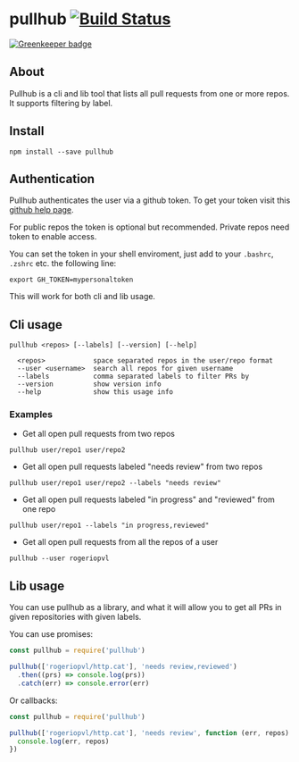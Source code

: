 # pullhub [![Build Status](https://travis-ci.org/rogeriopvl/pullhub.svg?branch=master)](https://travis-ci.org/rogeriopvl/pullhub)

[![Greenkeeper badge](https://badges.greenkeeper.io/rogeriopvl/pullhub.svg)](https://greenkeeper.io/)

## About

Pullhub is a cli and lib tool that lists all pull requests from one or more repos. It supports filtering by label.

## Install

    npm install --save pullhub

## Authentication

Pullhub authenticates the user via a github token. To get your token visit this [github help page](https://help.github.com/articles/creating-a-personal-access-token-for-the-command-line/).

For public repos the token is optional but recommended. Private repos need token to enable access.

You can set the token in your shell enviroment, just add to your `.bashrc`, `.zshrc` etc. the following line:

    export GH_TOKEN=mypersonaltoken

This will work for both cli and lib usage.

## Cli usage

```shell
pullhub <repos> [--labels] [--version] [--help]

  <repos>            space separated repos in the user/repo format
  --user <username>  search all repos for given username
  --labels           comma separated labels to filter PRs by
  --version          show version info
  --help             show this usage info
```

### Examples

- Get all open pull requests from two repos

```shell
pullhub user/repo1 user/repo2
```

- Get all open pull requests labeled "needs review" from two repos

```shell
pullhub user/repo1 user/repo2 --labels "needs review"
```

- Get all open pull requests labeled "in progress" and "reviewed" from one repo

```shell
pullhub user/repo1 --labels "in progress,reviewed"
```

- Get all open pull requests from all the repos of a user

```shell
pullhub --user rogeriopvl
```

## Lib usage

You can use pullhub as a library, and what it will allow you to get all PRs in given repositories with given labels.

You can use promises:

```javascript
const pullhub = require('pullhub')

pullhub(['rogeriopvl/http.cat'], 'needs review,reviewed')
  .then((prs) => console.log(prs))
  .catch(err) => console.error(err)
```
Or callbacks:

```javascript
const pullhub = require('pullhub')

pullhub(['rogeriopvl/http.cat'], 'needs review', function (err, repos) {
  console.log(err, repos)
})
```
